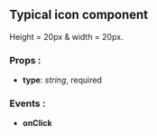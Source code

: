 ## **Typical icon component**

Height = 20px & width = 20px.

### Props :

- **type**: _string_, required

### Events :

- **onClick**
